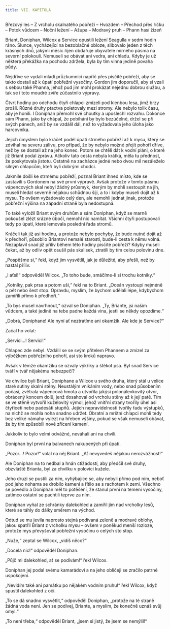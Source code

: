 ```yaml
---
title: VII. KAPITOLA
---
```


Březový les – Z vrcholu skalnatého pobřeží – Hvozdem – Přechod přes říčku – Potok vůdcem – Noční ležení – Ažupa – Modravý pruh – Phann hasí žízeň

Briant, Doniphan, Wilcox a Service opustili ležení Seagulla v sedm hodin ráno. Slunce, vycházející na bezoblačné obloze, slibovalo jeden z těch krásných dnů, jakými měsíc říjen obdařuje obyvatele mírného pásma na severní polokouli. Nemuseli se obávat ani vedra, ani chladu. Kdyby je už některá překážka na pochodu zdržela, byla by tím vinna jedině povaha půdy.

Nejdříve se vydali mladí průzkumníci napříč přes písčité pobřeží, aby se takto dostali až k úpatí pobřežní vysočiny. Gordon jim doporučil, aby si vzali s sebou také Phanna, jehož pud jim mohl prokázat nejednu dobrou službu, a tak se i toto moudré zvíře zúčastnilo výpravy.

Čtvrt hodiny po odchodu čtyři chlapci zmizeli pod klenbou lesa, jímž brzy prošli. Různé druhy ptactva poletovaly mezi stromy. Ale nebylo tolik času, aby je honili. I Doniphan přemohl své choutky a uposlechl rozvahu. Dokonce sám Phann, jako by chápal, že pobíhání by bylo bezúčelné, držel se při svých pánech, aniž by se vzdálil dál, než to vyžadovala jeho úloha jako harcovníka.

Jejich úmyslem bylo kráčet podél úpatí strmého pobřeží až k mysu, který se zdvihal na severu zálivu, pro případ, že by nebylo možné přejít pohoří dříve, než by se dostali až na jeho konec. Potom se chtěli dát k vodní pláni, o které již Briant podal zprávu. Ačkoliv tato cesta nebyla krátká, měla tu přednost, že poskytovala jistotu. Ostatně na zacházce jedné nebo dvou mil nezáleželo silným chlapcům, kteří byli dobrými chodci.

Jakmile došli ke strmému pobřeží, poznal Briant ihned místo, kde se zastavili s Gordonem na své první výpravě. Avšak protože v tomto pásmu vápencových skal nebyl žádný průsmyk, kterým by mohli sestoupit na jih, museli hledat severně nějakou schůdnou šíji, a to i kdyby museli dojít až k mysu. To ovšem vyžadovalo celý den, ale nemohli jednat jinak, protože pobřežní výšina na západní straně byla nedostupná.

To také vyložil Briant svým druhům a sám Doniphan, když se marně pokoušel zlézt srázné úbočí, nemohl nic namítat. Všichni čtyři postupovali tedy po úpatí, které lemovala poslední řada stromů.

Kráčeli tak již asi hodinu, a protože nebylo pochyby, že bude nutné dojít až k předhoří, působilo Briantovi nemalé starosti, bude-li cesta k němu volná. Nezaplavil snad již příliv během této hodiny písčité pobřeží? Kdyby museli čekat, až by odliv opět osušil pás skalisek, ztratili by tím celou polovinu dne.

„Pospěšme si,“ řekl, když jim vysvětlil, jak je důležité, aby přešli, než by nastal příliv.

„I aťsi!“ odpověděl Wilcox. „To toho bude, smáčíme-li si trochu kotníky.“

„Kotníky, pak prsa a potom uši,“ řekl na to Briant. „Oceán vystoupí nejméně o pět nebo šest stop. Opravdu, myslím, že bychom udělali lépe, kdybychom zamířili přímo k předhoří.“

„To bys musel navrhnout,“ ozval se Doniphan. „Ty, Briante, jsi naším vůdcem, a také jedině na tebe padne každá vina, jestli se někdy opozdíme.“

„Dobrá, Doniphane! Ale nyní ať neztratíme ani okamžik. Ale kde je Service?“

Začal ho volat:

„Servici…! Servici!“

Chlapec zde nebyl. Vzdálil se se svým přítelem Phannem a zmizel za výběžkem pobřežního pohoří, asi sto kroků napravo.

Avšak v témže okamžiku se ozvaly výkřiky a štěkot psa. Byl snad Service tváří v tvář nějakému nebezpečí?

Ve chvilce byli Briant, Doniphane a Wilcox u svého druha, který stál u velice staré sutiny skalní stěny. Neustálým vnikáním vody, nebo snad působením počasí, zvětrala vápencová hmota a utvořila jakýsi polonálevkovitý otvor, obrácený koncem dolů, jenž dosahoval od vrcholu stěny až k její patě. Tím se ve stěně vytvořil kuželovitý výmol, jehož vnitřní strany tvořily úhel asi čtyřiceti nebo padesáti stupňů. Jejich nepravidelnosti tvořily řadu výstupků, na nichž se mohla noha snadno udržet. Obratní a mrštní chlapci mohli tedy bez veliké námahy vylézt na hřeben výšiny, pokud se však nemuseli obávat, že by tím způsobili nové zřícení kamení.

Jakkoliv to bylo velmi odvážné, neváhali ani na chvíli.

Doniphan byl první na balvanech nakupených při úpatí.

„Pozor…! Pozor!“ volal na něj Briant. „Ať nevyvedeš nějakou nerozvážnost!“

Ale Doniphan na to nedbal a hnán ctižádostí, aby předčil své druhy, obzvláště Brianta, byl za chvilku v polovici kužele.

Jeho druzi se pustili za ním, vyhýbajíce se, aby nebyli přímo pod ním, neboť pod jeho nohama se drobilo kamení a řítilo se s rachotem k zemi. Všechno se povedlo a Doniphan měl to potěšení, že stanul první na temeni vysočiny, zatímco ostatní se pachtili teprve za ním.

Doniphan vyňal ze schránky dalekohled a zamířil jím nad vrcholky lesů, které se táhly do dálky směrem na východ.

Odtud se mu jevila naprosto stejná podívaná zeleně a modravé oblohy, jakou spatřil Briant z vrcholku mysu – ovšem v poněkud menší rozloze, protože mys převyšoval pobřežní vysočinu o celých sto stop.

„Nuže,“ zeptal se Wilcox, „vidíš něco?“

„Docela nic!“ odpověděl Doniphan.

„Půjč mi dalekohled, ať se podívám!“ řekl Wilcox.

Doniphan jej podal svému kamarádovi a na jeho obličeji se zračilo patrné uspokojení.

„Nevidím také ani památku po nějakém vodním pruhu!“ řekl Wilcox, když spustil dalekohled z očí.

„To se dá snadno vysvětlit,“ odpověděl Doniphan, „protože na té straně žádná voda není. Jen se podívej, Briante, a myslím, že konečně uznáš svůj omyl.“

„To není třeba,“ odpověděl Briant, „jsem si jistý, že jsem se nemýlil!“
